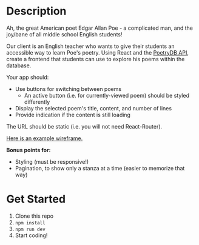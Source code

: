 # Description

Ah, the great American poet Edgar Allan Poe - a complicated man, and the joy/bane of all middle school English students!

Our client is an English teacher who wants to give their students an accessible way to learn Poe's poetry. Using React and the [PoetryDB API](https://github.com/thundercomb/poetrydb#readme), create a frontend that students can use to explore his poems within the database.

Your app should:

- Use buttons for switching between poems
  - An active button (i.e. for currently-viewed poem) should be styled differently
- Display the selected poem's title, content, and number of lines
- Provide indication if the content is still loading

The URL should be static (i.e. you will not need React-Router).

[Here is an example wireframe.](https://www.figma.com/file/aQ3LfJt3Qq2HrTZepm0Tjn/Poetry-Wireframe?node-id=0%3A1)

**Bonus points for:**

- Styling (must be responsive!)
- Pagination, to show only a stanza at a time (easier to memorize that way)

# Get Started

1. Clone this repo
2. `npm install`
3. `npm run dev`
4. Start coding!
